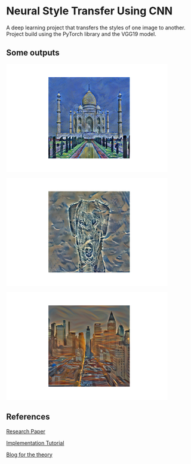 # Neural Style Transfer Using CNN

A deep learning project that transfers the styles of one image to another.
Project build using the PyTorch library and the VGG19 model.

## Some outputs

![Output1](outputs/o1/output.png)

![Output2](outputs/o2/output.png)

![Output3](outputs/o3/output.png)

## References

[Research Paper](https://arxiv.org/abs/1508.06576)

[Implementation Tutorial](https://pytorch.org/tutorials/advanced/neural_style_tutorial.html)

[Blog for the theory](https://medium.com/data-science-group-iitr/artistic-style-transfer-with-convolutional-neural-network-7ce2476039fd)